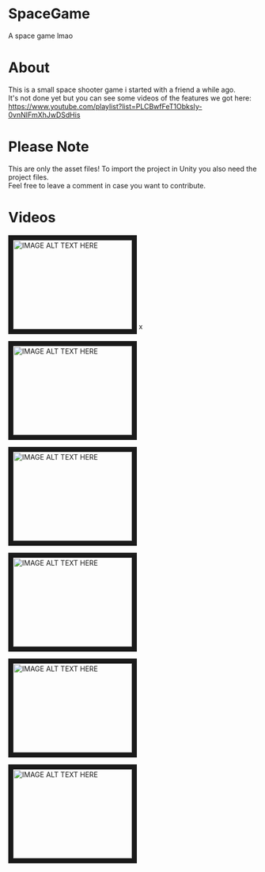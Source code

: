 # SpaceGame
A space game lmao

# About
This is a small space shooter game i started with a friend a while ago.</br>
It's not done yet but you can see some videos of the features we got here:</br>
https://www.youtube.com/playlist?list=PLCBwfFeT1ObksIy-0vnNIFmXhJwDSdHis

# Please Note
This are only the asset files! To import the project in Unity you also need the project files.</br>
Feel free to leave a comment in case you want to contribute.

# Videos
<a href="http://www.youtube.com/watch?feature=player_embedded&v=YOUTUBE_VIDEO_ID_HERE
" target="_blank"><img src="http://img.youtube.com/vi/mM_Tr-fhpWw/0.jpg" 
alt="IMAGE ALT TEXT HERE" width="240" height="180" border="10" /></a> x

<a href="http://www.youtube.com/watch?feature=player_embedded&v=YOUTUBE_VIDEO_ID_HERE
" target="_blank"><img src="JsNNkEj1dkY/0.jpg" 
alt="IMAGE ALT TEXT HERE" width="240" height="180" border="10" /></a>

<a href="http://www.youtube.com/watch?feature=player_embedded&v=YOUTUBE_VIDEO_ID_HERE
" target="_blank"><img src="http://img.youtube.com/vi/mM_Tr-fhpWw/0.jpg" 
alt="IMAGE ALT TEXT HERE" width="240" height="180" border="10" /></a>

<a href="http://www.youtube.com/watch?feature=player_embedded&v=YOUTUBE_VIDEO_ID_HERE
" target="_blank"><img src="http://img.youtube.com/vi/mM_Tr-fhpWw/0.jpg" 
alt="IMAGE ALT TEXT HERE" width="240" height="180" border="10" /></a>

<a href="http://www.youtube.com/watch?feature=player_embedded&v=YOUTUBE_VIDEO_ID_HERE
" target="_blank"><img src="http://img.youtube.com/vi/mM_Tr-fhpWw/0.jpg" 
alt="IMAGE ALT TEXT HERE" width="240" height="180" border="10" /></a>

<a href="http://www.youtube.com/watch?feature=player_embedded&v=YOUTUBE_VIDEO_ID_HERE
" target="_blank"><img src="http://img.youtube.com/vi/mM_Tr-fhpWw/0.jpg" 
alt="IMAGE ALT TEXT HERE" width="240" height="180" border="10" /></a>
